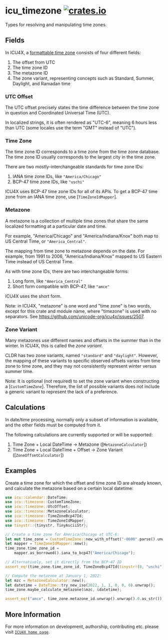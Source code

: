 # icu_timezone [![crates.io](https://img.shields.io/crates/v/icu_timezone)](https://crates.io/crates/icu_timezone)

<!-- cargo-rdme start -->

Types for resolving and manipulating time zones.

## Fields

In ICU4X, a [formattable time zone](CustomTimeZone) consists of four different fields:

1. The offset from UTC
2. The time zone ID
3. The metazone ID
4. The zone variant, representing concepts such as Standard, Summer, Daylight, and Ramadan time

### UTC Offset

The UTC offset precisely states the time difference between the time zone in question and
Coordinated Universal Time (UTC).

In localized strings, it is often rendered as "UTC-6", meaning 6 hours less than UTC (some locales
use the term "GMT" instead of "UTC").

### Time Zone

The time zone ID corresponds to a time zone from the time zone database. The time zone ID
usually corresponds to the largest city in the time zone.

There are two mostly-interchangeable standards for time zone IDs:

1. IANA time zone IDs, like `"America/Chicago"`
2. BCP-47 time zone IDs, like `"uschi"`

ICU4X uses BCP-47 time zone IDs for all of its APIs. To get a BCP-47 time zone from an
IANA time zone, use [`TimeZoneIdMapper`].

### Metazone

A metazone is a collection of multiple time zones that share the same localized formatting
at a particular date and time.

For example, "America/Chicago" and "America/Indiana/Knox" both map to US Central Time, or
`"America_Central"`.

The mapping from time zone to metazone depends on the date. For example, from 1991 to 2006,
"America/Indiana/Knox" mapped to US Eastern Time instead of US Central Time.

As with time zone IDs, there are two interchangeable forms:

1. Long form, like `"America_Central"`
2. Short form compatible with BCP-47, like `"amce"`

ICU4X uses the short form.

Note: in ICU4X, "metazone" is one word and "time zone" is two words, except for this crate
and module name, where "timezone" is used with no separators. See
<https://github.com/unicode-org/icu4x/issues/2507>.

### Zone Variant

Many metazones use different names and offsets in the summer than in the winter. In ICU4X,
this is called the _zone variant_.

CLDR has two zone variants, named `"standard"` and `"daylight"`. However, the mapping of these
variants to specific observed offsets varies from time zone to time zone, and they may not
consistently represent winter versus summer time.

Note: It is optional (not required) to set the zone variant when constructing a
[`CustomTimeZone`]. Therefore, the list of possible variants does not include a generic variant
to represent the lack of a preference.

## Calculations

In date/time processing, normally only a subset of information is available, and the other
fields must be computed from it.

The following calculations are currently supported or will be supported:

1. Time Zone + Local DateTime → Metazone ([`MetazoneCalculator`])
2. Time Zone + Local DateTime + Offset → Zone Variant ([`ZoneOffsetCalculator`])

## Examples

Create a time zone for which the offset and time zone ID are already known, and calculate
the metazone based on a certain local datetime:

```rust
use icu::calendar::DateTime;
use icu::timezone::CustomTimeZone;
use icu::timezone::UtcOffset;
use icu::timezone::MetazoneCalculator;
use icu::timezone::TimeZoneBcp47Id;
use icu::timezone::TimeZoneIdMapper;
use tinystr::{tinystr, TinyAsciiStr};

// Create a time zone for America/Chicago at UTC-6:
let mut time_zone = CustomTimeZone::new_with_offset("-0600".parse().unwrap());
let mapper = TimeZoneIdMapper::new();
time_zone.time_zone_id =
    mapper.as_borrowed().iana_to_bcp47("America/Chicago");

// Alternatively, set it directly from the BCP-47 ID
assert_eq!(time_zone.time_zone_id, TimeZoneBcp47Id(tinystr!(8, "uschi")));

// Compute the metazone at January 1, 2022:
let mzc = MetazoneCalculator::new();
let datetime = DateTime::try_new_iso(2022, 1, 1, 0, 0, 0).unwrap();
time_zone.maybe_calculate_metazone(&mzc, &datetime);

assert_eq!("amce", time_zone.metazone_id.unwrap().unwrap().0.as_str());
```

<!-- cargo-rdme end -->

## More Information

For more information on development, authorship, contributing etc. please visit [`ICU4X home page`](https://github.com/unicode-org/icu4x).
